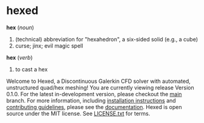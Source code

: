 # hexed

__hex__ (_noun_)
1. (technical) abbreviation for "hexahedron", a six-sided solid (e.g., a cube)
2. curse; jinx; evil magic spell

__hex__  (_verb_)
1. to cast a hex

Welcome to Hexed, a Discontinuous Galerkin CFD solver with automated, unstructured quad/hex meshing!
You are currently viewing release Version 0.1.0.
For the latest in-development version, please checkout the [main](https://github.gatech.edu/ARTLab/hexed/tree/main) branch.
For more information, including [installation instructions](https://github.gatech.edu/pages/ARTLab/hexed/installation.html)
and [contributing guidelines](https://github.gatech.edu/pages/ARTLab/hexed/contributing.html),
please see the [documentation](https://github.gatech.edu/pages/ARTLab/hexed/).
Hexed is open source under the MIT license.
See [LICENSE.txt](LICENSE.txt) for terms.

